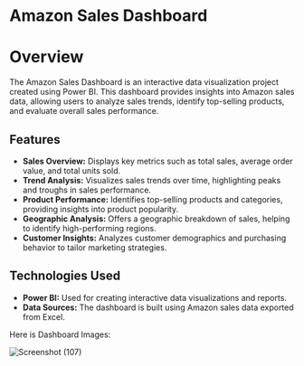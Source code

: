 # Amazon Sales Dashboard

# Overview

The Amazon Sales Dashboard is an interactive data visualization project created using Power BI. This dashboard provides insights into Amazon sales data, allowing users to analyze sales trends, identify top-selling products, and evaluate overall sales performance.

## Features
- **Sales Overview:** Displays key metrics such as total sales, average order value, and total units sold.
- **Trend Analysis:** Visualizes sales trends over time, highlighting peaks and troughs in sales performance.
- **Product Performance:** Identifies top-selling products and categories, providing insights into product popularity.
- **Geographic Analysis:** Offers a geographic breakdown of sales, helping to identify high-performing regions.
- **Customer Insights:** Analyzes customer demographics and purchasing behavior to tailor marketing strategies.

## Technologies Used
- **Power BI:** Used for creating interactive data visualizations and reports.
- **Data Sources:** The dashboard is built using Amazon sales data exported from Excel.

Here is Dashboard Images:

![Screenshot (107)](https://github.com/user-attachments/assets/e45a915e-abb4-4914-b343-2ff6a5131b51)

